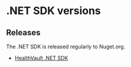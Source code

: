.NET SDK versions
=================

Releases
--------
The .NET SDK is released regularly to Nuget.org. 

* [HealthVault .NET SDK](https://www.nuget.org/packages/HealthVault.NET)